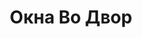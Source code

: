 ---
draft: false
slug: okna-vo-dvor-bd48dde2
title: Окна Во Двор
type: books
params:
  authors:
    - Mikita Franko, Микита Франко
  book_title: Окна Во Двор
  book_description: 'Мики переезжает в Ванкувер вместе с родителями и младшим братом. Необычная семья легко вписывается в канадское общество, но только внешне: отношения родителей в новой стране начинают стремительно рушиться, а трагедия, которая могла бы сплотить супругов, еще больше отдаляет их друг от друга. Тем временем Мики, убежавший от старых проблем, сталкивается с новыми: насилием, страхом, непониманием и зависимостью.'
  cover: https://images-na.ssl-images-amazon.com/images/S/compressed.photo.goodreads.com/books/1672867734i/63370040.jpg
  isbn: '9785604785966'
  languages:
    - Русский
  goodreads_link: https://www.goodreads.com/book/show/63370040
  page_count: '688'
  russian_audioversion: false
  russian_translation_status: exists
  short_book_description: 'Мики переезжает в Ванкувер вместе с родителями и младшим братом. Необычная семья легко вписывается в канадское общество, но только внешне: отношения родителей в новой стране начинают стремительно...'
  tags:
    - lgbtq-plus
    - gay-parent families
    - queer
---